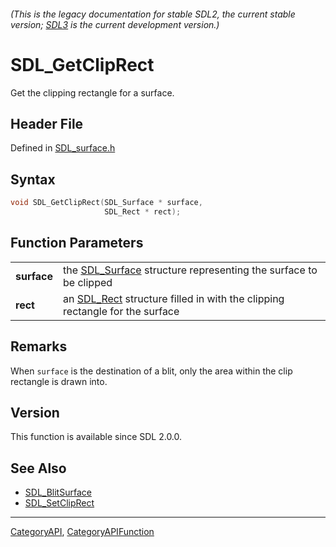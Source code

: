 ###### (This is the legacy documentation for stable SDL2, the current stable version; [SDL3](https://wiki.libsdl.org/SDL3/) is the current development version.)
# SDL_GetClipRect

Get the clipping rectangle for a surface.

## Header File

Defined in [SDL_surface.h](https://github.com/libsdl-org/SDL/blob/SDL2/include/SDL_surface.h)

## Syntax

```c
void SDL_GetClipRect(SDL_Surface * surface,
                     SDL_Rect * rect);

```

## Function Parameters

|                 |                                                                                         |
| --------------- | --------------------------------------------------------------------------------------- |
| **surface**     | the [SDL_Surface](SDL_Surface) structure representing the surface to be clipped         |
| **rect**        | an [SDL_Rect](SDL_Rect) structure filled in with the clipping rectangle for the surface |

## Remarks

When `surface` is the destination of a blit, only the area within the clip
rectangle is drawn into.

## Version

This function is available since SDL 2.0.0.

## See Also

* [SDL_BlitSurface](SDL_BlitSurface)
* [SDL_SetClipRect](SDL_SetClipRect)

----
[CategoryAPI](CategoryAPI), [CategoryAPIFunction](CategoryAPIFunction)

